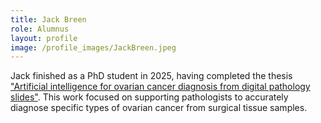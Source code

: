 ```yaml
---
title: Jack Breen
role: Alumnus
layout: profile
image: /profile_images/JackBreen.jpeg
---
```


Jack finished as a PhD student in 2025, having completed the thesis ["Artificial intelligence for ovarian cancer diagnosis from digital pathology slides"](https://etheses.whiterose.ac.uk/id/eprint/36304/). This work focused on supporting pathologists to accurately diagnose specific types of ovarian cancer from surgical tissue samples. 
